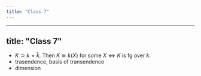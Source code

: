 ```yaml
---
title: "Class 7"
---
```


---
title: "Class 7"
---

- $K\supset k=\bar{k}$. Then $K\cong k(X)$ for some $X\iff K$ is fg over $k$.
- trasendence, basis of transendence
- dimension

